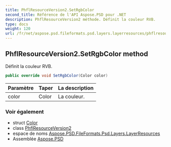```yaml
---
title: PhflResourceVersion2.SetRgbColor
second_title: Référence de l'API Aspose.PSD pour .NET
description: PhflResourceVersion2 méthode. Définit la couleur RVB.
type: docs
weight: 120
url: /fr/net/aspose.psd.fileformats.psd.layers.layerresources/phflresourceversion2/setrgbcolor/
---
```

## PhflResourceVersion2.SetRgbColor method

Définit la couleur RVB.

```csharp
public override void SetRgbColor(Color color)
```

| Paramètre | Taper | La description |
| --- | --- | --- |
| color | Color | La couleur. |

### Voir également

* struct [Color](../../../aspose.psd/color/)
* class [PhflResourceVersion2](../)
* espace de noms [Aspose.PSD.FileFormats.Psd.Layers.LayerResources](../../phflresourceversion2/)
* Assemblée [Aspose.PSD](../../../)



